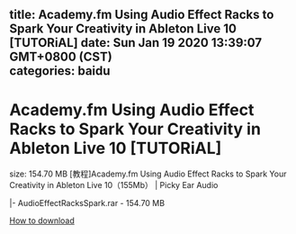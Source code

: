 
title: Academy.fm Using Audio Effect Racks to Spark Your Creativity in Ableton Live 10 [TUTORiAL]
date: Sun Jan 19 2020 13:39:07 GMT+0800 (CST)    
categories: baidu
---

# Academy.fm Using Audio Effect Racks to Spark Your Creativity in Ableton Live 10 [TUTORiAL]
size: 154.70 MB
 [教程]Academy.fm Using Audio Effect Racks to Spark Your Creativity in Ableton Live 10（155Mb） | Picky Ear Audio
 
|- AudioEffectRacksSpark.rar - 154.70 MB

[How to download](https://bpcam.bemobtrk.com/go/2ceec3aa-1ca2-46d6-b9ff-aaa5c184517c?jno=5203)